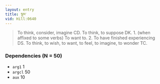 ```yaml
---
layout: entry
title: སྙམ་
vid: Hill:0640
---
```

> To think, consider, imagine CD. To think, to suppose DK. 1. (when affixed to some verbs) To want to. 2. To have finished experiencing DS. To think, to wish, to want, to feel, to imagine, to wonder TC.
### Dependencies (N = 50)
* `arg1` 1
* `argcl` 50
* `aux` 10

